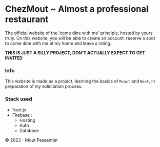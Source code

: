 # ChezMout ~ Almost a professional restaurant
The official website of the 'come dine with me' principle, hosted by yours truly.
On this website, you will be able to create an account, reserve a spot to come dine with me at my home and leave a rating.

**THIS IS JUST A SILLY PROJECT, DON'T ACTUALLY EXPECT TO GET INVITED**

### Info
This website is made as a project, learning the basics of `React` and `Next`, in preparation of my solicitation process.

### Stack used
- Next.js
- Firebase :
	- Hosting
	- Auth
	- Database

&copy; 2023 - Mout Pessemier
